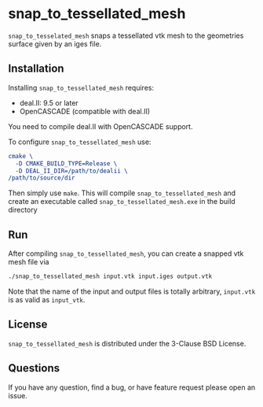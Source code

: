 # snap\_to\_tessellated\_mesh
`snap_to_tesselated_mesh` snaps a tessellated vtk mesh to the geometries surface given by an iges file.

## Installation
Installing `snap_to_tessellated_mesh` requires:
* deal.II: 9.5 or later
* OpenCASCADE (compatible with deal.II)

You need to compile deal.II with OpenCASCADE support.

To configure `snap_to_tessellated_mesh` use:
```CMake
cmake \
  -D CMAKE_BUILD_TYPE=Release \
  -D DEAL_II_DIR=/path/to/dealii \
/path/to/source/dir
```
Then simply use `make`. This will compile `snap_to_tessellated_mesh` and create an executable
called `snap_to_tessellated_mesh.exe` in the build directory

## Run
After compiling `snap_to_tessellated_mesh`, you can create a snapped vtk mesh file via
```bash
./snap_to_tessellated_mesh input.vtk input.iges output.vtk
```
Note that the name of the input and output files is totally arbitrary, `input.vtk` is as
valid as `input_vtk`.

## License
`snap_to_tessellated_mesh` is distributed under the 3-Clause BSD License.

## Questions
If you have any question, find a bug, or have feature request please open an
issue.
